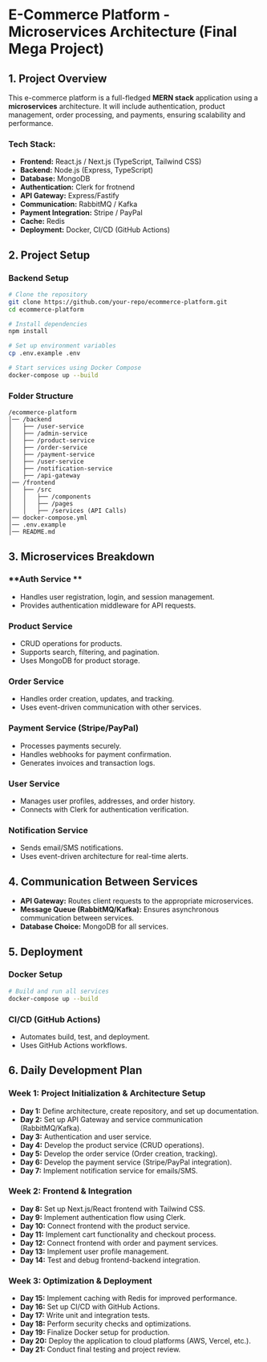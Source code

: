 # E-Commerce Platform - Microservices Architecture (Final Mega Project)

## **1. Project Overview**
This e-commerce platform is a full-fledged **MERN stack** application using a **microservices** architecture. It will include authentication, product management, order processing, and payments, ensuring scalability and performance.

### **Tech Stack:**
- **Frontend:** React.js / Next.js (TypeScript, Tailwind CSS)
- **Backend:** Node.js (Express, TypeScript)
- **Database:** MongoDB
- **Authentication:** Clerk for frotnend
- **API Gateway:** Express/Fastify
- **Communication:** RabbitMQ / Kafka
- **Payment Integration:** Stripe / PayPal
- **Cache:** Redis
- **Deployment:** Docker, CI/CD (GitHub Actions)

## **2. Project Setup**

### **Backend Setup**
```bash
# Clone the repository
git clone https://github.com/your-repo/ecommerce-platform.git
cd ecommerce-platform

# Install dependencies
npm install

# Set up environment variables
cp .env.example .env

# Start services using Docker Compose
docker-compose up --build
```

### **Folder Structure**
```
/ecommerce-platform
│── /backend
│   ├── /user-service
│   ├── /admin-service
│   ├── /product-service
│   ├── /order-service
│   ├── /payment-service
│   ├── /user-service
│   ├── /notification-service
│   ├── /api-gateway
│── /frontend
│   ├── /src
│   │   ├── /components
│   │   ├── /pages
│   │   ├── /services (API Calls)
│── docker-compose.yml
│── .env.example
│── README.md
```

## **3. Microservices Breakdown**

### **Auth Service **
- Handles user registration, login, and session management.
- Provides authentication middleware for API requests.

### **Product Service**
- CRUD operations for products.
- Supports search, filtering, and pagination.
- Uses MongoDB for product storage.

### **Order Service**
- Handles order creation, updates, and tracking.
- Uses event-driven communication with other services.

### **Payment Service (Stripe/PayPal)**
- Processes payments securely.
- Handles webhooks for payment confirmation.
- Generates invoices and transaction logs.

### **User Service**
- Manages user profiles, addresses, and order history.
- Connects with Clerk for authentication verification.

### **Notification Service**
- Sends email/SMS notifications.
- Uses event-driven architecture for real-time alerts.

## **4. Communication Between Services**
- **API Gateway:** Routes client requests to the appropriate microservices.
- **Message Queue (RabbitMQ/Kafka):** Ensures asynchronous communication between services.
- **Database Choice:** MongoDB for all services.

## **5. Deployment**

### **Docker Setup**
```bash
# Build and run all services
docker-compose up --build
```

### **CI/CD (GitHub Actions)**
- Automates build, test, and deployment.
- Uses GitHub Actions workflows.

## **6. Daily Development Plan**

### **Week 1: Project Initialization & Architecture Setup**
- **Day 1:** Define architecture, create repository, and set up documentation.
- **Day 2:** Set up API Gateway and service communication (RabbitMQ/Kafka).
- **Day 3:** Authentication and user service.
- **Day 4:** Develop the product service (CRUD operations).
- **Day 5:** Develop the order service (Order creation, tracking).
- **Day 6:** Develop the payment service (Stripe/PayPal integration).
- **Day 7:** Implement notification service for emails/SMS.

### **Week 2: Frontend & Integration**
- **Day 8:** Set up Next.js/React frontend with Tailwind CSS.
- **Day 9:** Implement authentication flow using Clerk.
- **Day 10:** Connect frontend with the product service.
- **Day 11:** Implement cart functionality and checkout process.
- **Day 12:** Connect frontend with order and payment services.
- **Day 13:** Implement user profile management.
- **Day 14:** Test and debug frontend-backend integration.

### **Week 3: Optimization & Deployment**
- **Day 15:** Implement caching with Redis for improved performance.
- **Day 16:** Set up CI/CD with GitHub Actions.
- **Day 17:** Write unit and integration tests.
- **Day 18:** Perform security checks and optimizations.
- **Day 19:** Finalize Docker setup for production.
- **Day 20:** Deploy the application to cloud platforms (AWS, Vercel, etc.).
- **Day 21:** Conduct final testing and project review.




